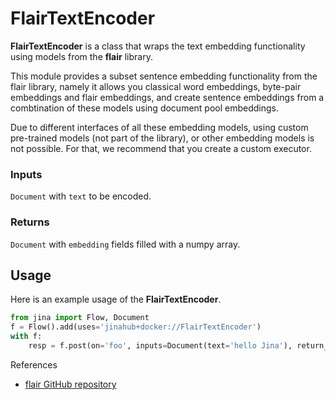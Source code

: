 # FlairTextEncoder

 **FlairTextEncoder** is a class that wraps the text embedding functionality using models from the **flair** library.
 

This module provides a subset sentence embedding functionality from the flair library, namely it allows you classical word embeddings, byte-pair embeddings and flair embeddings, and create sentence embeddings from a combtination of these models using document pool embeddings.

Due to different interfaces of all these embedding models, using custom pre-trained models (not part of the library), or other embedding models is not possible. For that, we recommend that you create a custom executor.

### Inputs 

`Document` with `text` to be encoded.

### Returns

`Document` with `embedding` fields filled with a numpy array.

## Usage

Here is an example usage of the **FlairTextEncoder**.

```python
from jina import Flow, Document
f = Flow().add(uses='jinahub+docker://FlairTextEncoder')
with f:
    resp = f.post(on='foo', inputs=Document(text='hello Jina'), return_results=True)
```

References

- [flair GitHub repository](https://github.com/flairNLP/flair)

